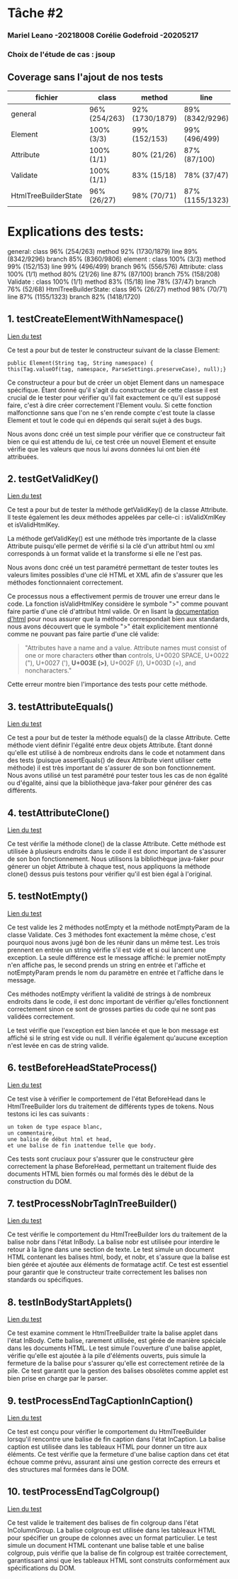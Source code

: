 # Tâche #2
### Mariel Leano -20218008 Corélie Godefroid -20205217
### Choix de l'étude de cas : jsoup

## Coverage sans l'ajout de nos tests
|fichier|class|method|line| branch          |
|---|---|---|---|-----------------|
| general |96% (254/263)|92% (1730/1879)|89% (8342/9296)| 85% (8360/9806) |
|Element|100% (3/3)|99% (152/153)|99% (496/499)| 96% (556/576)   |
| Attribute| 100% (1/1)|80% (21/26)|87% (87/100)| 75% (158/208)   |
|Validate|100% (1/1)|83% (15/18)| 78% (37/47)| 76% (52/68)     |
| HtmlTreeBuilderState| 96% (26/27)|98% (70/71)|87% (1155/1323)| 82% (1418/1720) |
# Explications des tests:


general: class 96% (254/263) method 92% (1730/1879) line 89% (8342/9296) branch 85% (8360/9806)
element : class 100% (3/3) method 99% (152/153) line 99% (496/499) branch 96% (556/576)
Attribute: class 100% (1/1) method 80% (21/26) line 87% (87/100) branch 75% (158/208)
Validate : class 100% (1/1) method 83% (15/18) line 78% (37/47) branch 76% (52/68)
HtmlTreeBuilderState: class 96% (26/27) method 98% (70/71) line 87% (1155/1323) branch 82% (1418/1720)
## 1. testCreateElementWithNamespace()
[Lien du test](https://github.com/Corelie/jsoup/blob/b288242cb6c8705215803c34ddb7b612e65b2998/src/test/java/org/jsoup/nodes/ElementTest.java#L1543-L1555)

Ce test a pour but de tester le constructeur suivant de la classe Element:

    public Element(String tag, String namespace) {  
    this(Tag.valueOf(tag, namespace, ParseSettings.preserveCase), null);}  

Ce constructeur a pour but de créer un objet Element dans un namespace spécifique.
Étant donné qu'il s'agit du constructeur de cette classe il est crucial de le tester pour vérifier qu'il fait exactement ce qu'il est supposé faire, c'est à dire créer correctement l'Element voulu. Si cette fonction malfonctionne sans que l'on ne s'en rende compte c'est toute la classe Element et tout le code qui en dépends qui serait sujet à des bugs.

Nous avons donc créé un test simple pour vérifier que ce constructeur fait bien ce qui est attendu de lui, ce test crée un nouvel Element et ensuite vérifie que les valeurs que nous lui avons données lui ont bien été attribuées.

## 2. testGetValidKey()
[Lien du test](https://github.com/Corelie/jsoup/blob/968bf62e0b941c08c0028f06a4a918a097c8750c/src/test/java/org/jsoup/nodes/AttributeTest.java#L103-L151)

Ce test a pour but de tester la méthode getValidKey() de la classe Attribute. Il teste également les deux méthodes appelées par celle-ci : isValidXmlKey et isValidHtmlKey.

La méthode getValidKey() est une méthode très  importante de la classe Attribute puisqu'elle permet de vérifié si la clé d'un attribut html ou xml corresponds à un format valide et la transforme si elle ne l'est pas.

Nous avons donc créé un test paramétré permettant de tester toutes les valeurs limites possibles d'une clé HTML et XML afin de s'assurer que les méthodes fonctionnaient correctement.

Ce processus nous a effectivement permis de trouver une erreur dans le code. La fonction isValidHtmlKey considère le symbole ">" comme pouvant faire partie d'une clé d'attribut html valide.
Or en lisant la [documentation d'html](https://html.spec.whatwg.org/multipage/syntax.html#attributes-2) pour nous assurer que la méthode correspondait bien aux standards, nous avons découvert que le symbole ">" était explicitement mentionné comme ne pouvant pas faire partie d'une clé valide:

> "Attributes have a name and a value. Attribute names must consist of one or more characters **other than** controls, U+0020 SPACE, U+0022 ("), U+0027 ('), **U+003E (>)**, U+002F (/), U+003D (=), and noncharacters."

Cette erreur montre bien l'importance des tests pour cette méthode.

## 3. testAttributeEquals()
[Lien du test](https://github.com/Corelie/jsoup/blob/968bf62e0b941c08c0028f06a4a918a097c8750c/src/test/java/org/jsoup/nodes/AttributeTest.java#L153-L190)

Ce test a pour but de tester la méthode equals() de la classe Attribute. Cette méthode vient définir l'égalité entre deux objets Attribute. Étant donné qu'elle est utilisé à de nombreux endroits dans le code et notamment dans des tests (puisque assertEquals() de deux Attribute vient utiliser cette méthode) il est très important de s'assurer de son bon fonctionnement.
Nous avons utilisé un test paramétré pour tester tous les cas de non égalité ou d'égalité, ainsi que la bibliothèque java-faker pour générer des cas différents.

## 4. testAttributeClone()
[Lien du test](https://github.com/Corelie/jsoup/blob/968bf62e0b941c08c0028f06a4a918a097c8750c/src/test/java/org/jsoup/nodes/AttributeTest.java#L191-L208)

Ce test vérifie la méthode clone() de la classe Attribute.
Cette méthode est utilisée à plusieurs endroits dans le code il est donc important de s'assurer de son bon fonctionnement.
Nous utilisons la bibliothèque java-faker pour génerer un objet Attribute à chaque test, nous appliquons la méthode clone() dessus puis testons pour vérifier qu'il est bien égal à l'original.

## 5. testNotEmpty()
[Lien du test](https://github.com/Corelie/jsoup/blob/968bf62e0b941c08c0028f06a4a918a097c8750c/src/test/java/org/jsoup/helper/ValidateTest.java#L47-L82)

Ce test valide les 2 méthodes notEmpty et la méthode notEmptyParam de la classe Validate. Ces 3 méthodes font exactement la même chose, c'est pourquoi nous avons jugé bon de les réunir dans un même test. Les trois prennent en entrée un string vérifie s'il est vide et si oui lancent une exception. La seule différence est le message affiché:  le premier notEmpty n'en affiche pas, le second prends un string en entrée et l'affiche et notEmptyParam prends le nom du paramètre en entrée et l'affiche dans le message.

Ces méthodes notEmpty vérifient la validité de strings à de nombreux endroits dans le code, il est donc important de vérifier qu'elles fonctionnent correctement sinon ce sont de grosses parties du code qui ne sont pas validées correctement.

Le test vérifie que l'exception est bien lancée et que le bon message est affiché si le string est vide ou null.  Il vérifie également qu'aucune exception n'est levée en cas de string valide.

## 6. testBeforeHeadStateProcess()
[Lien du test](https://github.com/MarielLeano/jsoup/blob/main/src/test/java/org/jsoup/parser/HtmlTreeBuilderStateTest.java)

Ce test vise à vérifier le comportement de l'état BeforeHead dans le HtmlTreeBuilder lors du traitement de différents types de tokens. Nous testons ici les cas suivants :

    un token de type espace blanc,
    un commentaire,
    une balise de début html et head,
    et une balise de fin inattendue telle que body.

Ces tests sont cruciaux pour s'assurer que le constructeur gère correctement la phase BeforeHead, permettant un traitement fluide des documents HTML bien formés ou mal formés dès le début de la construction du DOM.

## 7. testProcessNobrTagInTreeBuilder()
[Lien du test](https://github.com/MarielLeano/jsoup/blob/main/src/test/java/org/jsoup/parser/HtmlTreeBuilderStateTest.java)

Ce test vérifie le comportement du HtmlTreeBuilder lors du traitement de la balise nobr dans l'état InBody. La balise nobr est utilisée pour interdire le retour à la ligne dans une section de texte. Le test simule un document HTML contenant les balises html, body, et nobr, et s'assure que la balise est bien gérée et ajoutée aux éléments de formatage actif. Ce test est essentiel pour garantir que le constructeur traite correctement les balises non standards ou spécifiques.


## 8. testInBodyStartApplets()
[Lien du test](https://github.com/MarielLeano/jsoup/blob/main/src/test/java/org/jsoup/parser/HtmlTreeBuilderStateTest.java)

Ce test examine comment le HtmlTreeBuilder traite la balise applet dans l'état InBody. Cette balise, rarement utilisée, est gérée de manière spéciale dans les documents HTML. Le test simule l'ouverture d'une balise applet, vérifie qu'elle est ajoutée à la pile d'éléments ouverts, puis simule la fermeture de la balise pour s'assurer qu'elle est correctement retirée de la pile. Ce test garantit que la gestion des balises obsolètes comme applet est bien prise en charge par le parser.


## 9. testProcessEndTagCaptionInCaption()
[Lien du test](https://github.com/MarielLeano/jsoup/blob/main/src/test/java/org/jsoup/parser/HtmlTreeBuilderStateTest.java)

Ce test est conçu pour vérifier le comportement du HtmlTreeBuilder lorsqu'il rencontre une balise de fin caption dans l'état InCaption. La balise caption est utilisée dans les tableaux HTML pour donner un titre aux éléments. Ce test vérifie que la fermeture d'une balise caption dans cet état échoue comme prévu, assurant ainsi une gestion correcte des erreurs et des structures mal formées dans le DOM.


## 10. testProcessEndTagColgroup()
[Lien du test](https://github.com/MarielLeano/jsoup/blob/main/src/test/java/org/jsoup/parser/HtmlTreeBuilderStateTest.java)

Ce test valide le traitement des balises de fin colgroup dans l'état InColumnGroup. La balise colgroup est utilisée dans les tableaux HTML pour spécifier un groupe de colonnes avec un format particulier. Le test simule un document HTML contenant une balise table et une balise colgroup, puis vérifie que la balise de fin colgroup est traitée correctement, garantissant ainsi que les tableaux HTML sont construits conformément aux spécifications du DOM.
